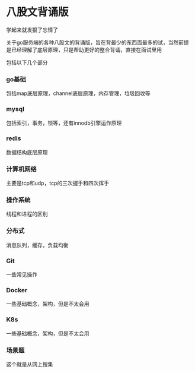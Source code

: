 # 八股文背诵版
学起来就发狠了忘情了

关于go服务端的各种八股文的背诵版，旨在背最少的东西面最多的试，当然前提是已经理解了底层原理，只是帮助更好的整合背诵，直接在面试里用

包括以下几个部分

### go基础
包括map底层原理，channel底层原理，内存管理，垃圾回收等

### mysql
包括索引，事务，锁等，还有innodb引擎运作原理

### redis
数据结构底层原理

### 计算机网络
主要是tcp和udp，tcp的三次握手和四次挥手

### 操作系统
线程和进程的区别

### 分布式
消息队列，缓存，负载均衡

### Git
一些常见操作

### Docker
一些基础概念，架构，但是不太会用

### K8s
一些基础概念，架构，但是不太会用

### 场景题
这个就是从网上搜集
